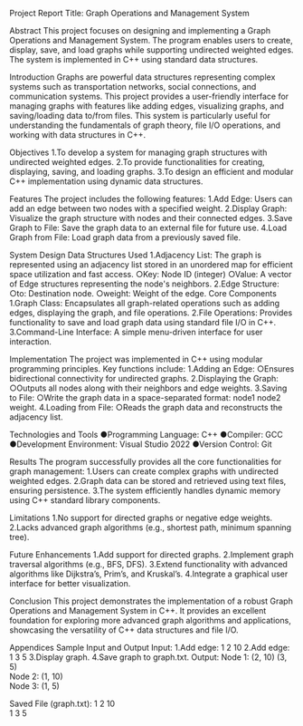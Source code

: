 Project Report
Title: Graph Operations and Management System

Abstract
This project focuses on designing and implementing a Graph Operations and Management System. The program enables users to create, display, save, and load graphs while supporting undirected weighted edges. The system is implemented in C++ using standard data structures.

Introduction
Graphs are powerful data structures representing complex systems such as transportation networks, social connections, and communication systems. This project provides a user-friendly interface for managing graphs with features like adding edges, visualizing graphs, and saving/loading data to/from files.
This system is particularly useful for understanding the fundamentals of graph theory, file I/O operations, and working with data structures in C++.

Objectives
1.To develop a system for managing graph structures with undirected weighted edges.
2.To provide functionalities for creating, displaying, saving, and loading graphs.
3.To design an efficient and modular C++ implementation using dynamic data structures.

Features
The project includes the following features:
1.Add Edge: Users can add an edge between two nodes with a specified weight.
2.Display Graph: Visualize the graph structure with nodes and their connected edges.
3.Save Graph to File: Save the graph data to an external file for future use.
4.Load Graph from File: Load graph data from a previously saved file.

System Design
Data Structures Used
1.Adjacency List: The graph is represented using an adjacency list stored in an unordered map for efficient space utilization and fast access.
○Key: Node ID (integer)
○Value: A vector of Edge structures representing the node's neighbors.
2.Edge Structure:
○to: Destination node.
○weight: Weight of the edge.
Core Components
1.Graph Class: Encapsulates all graph-related operations such as adding edges, displaying the graph, and file operations.
2.File Operations: Provides functionality to save and load graph data using standard file I/O in C++.
3.Command-Line Interface: A simple menu-driven interface for user interaction.

Implementation
The project was implemented in C++ using modular programming principles. Key functions include:
1.Adding an Edge:
○Ensures bidirectional connectivity for undirected graphs.
2.Displaying the Graph:
○Outputs all nodes along with their neighbors and edge weights.
3.Saving to File:
○Write the graph data in a space-separated format: node1 node2 weight.
4.Loading from File:
○Reads the graph data and reconstructs the adjacency list.

Technologies and Tools
●Programming Language: C++
●Compiler: GCC
●Development Environment: Visual Studio 2022
●Version Control: Git

Results
The program successfully provides all the core functionalities for graph management:
1.Users can create complex graphs with undirected weighted edges.
2.Graph data can be stored and retrieved using text files, ensuring persistence.
3.The system efficiently handles dynamic memory using C++ standard library components.

Limitations
1.No support for directed graphs or negative edge weights.
2.Lacks advanced graph algorithms (e.g., shortest path, minimum spanning tree).

Future Enhancements
1.Add support for directed graphs.
2.Implement graph traversal algorithms (e.g., BFS, DFS).
3.Extend functionality with advanced algorithms like Dijkstra’s, Prim’s, and Kruskal’s.
4.Integrate a graphical user interface for better visualization.

Conclusion
This project demonstrates the implementation of a robust Graph Operations and Management System in C++. It provides an excellent foundation for exploring more advanced graph algorithms and applications, showcasing the versatility of C++ data structures and file I/O.

Appendices
Sample Input and Output
Input:
1.Add edge: 1 2 10
2.Add edge: 1 3 5
3.Display graph.
4.Save graph to graph.txt.
Output:
Node 1: (2, 10) (3, 5)  
Node 2: (1, 10)  
Node 3: (1, 5)  

Saved File (graph.txt):
1 2 10  
1 3 5  

